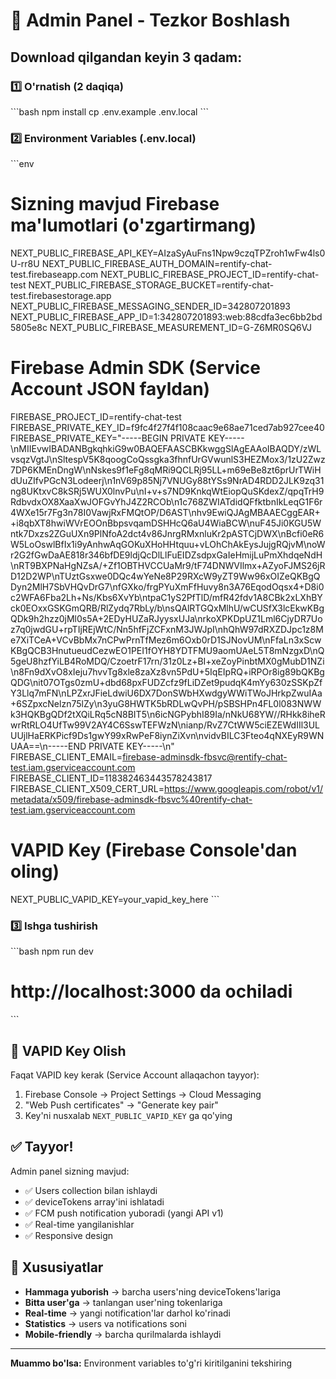 # 🚀 Admin Panel - Tezkor Boshlash

## Download qilgandan keyin 3 qadam:

### 1️⃣ O'rnatish (2 daqiqa)
\`\`\`bash
npm install
cp .env.example .env.local
\`\`\`

### 2️⃣ Environment Variables (.env.local)
\`\`\`env
# Sizning mavjud Firebase ma'lumotlari (o'zgartirmang)
NEXT_PUBLIC_FIREBASE_API_KEY=AIzaSyAuFns1Npw9czqTPZroh1wFw4ls0U-rr8U
NEXT_PUBLIC_FIREBASE_AUTH_DOMAIN=rentify-chat-test.firebaseapp.com
NEXT_PUBLIC_FIREBASE_PROJECT_ID=rentify-chat-test
NEXT_PUBLIC_FIREBASE_STORAGE_BUCKET=rentify-chat-test.firebasestorage.app
NEXT_PUBLIC_FIREBASE_MESSAGING_SENDER_ID=342807201893
NEXT_PUBLIC_FIREBASE_APP_ID=1:342807201893:web:88cdfa3ec6bb2bd5805e8c
NEXT_PUBLIC_FIREBASE_MEASUREMENT_ID=G-Z6MR0SQ6VJ

# Firebase Admin SDK (Service Account JSON fayldan)
FIREBASE_PROJECT_ID=rentify-chat-test
FIREBASE_PRIVATE_KEY_ID=f9fc4f27f4f108caac9e68ae71ced7ab927cee40
FIREBASE_PRIVATE_KEY="-----BEGIN PRIVATE KEY-----\nMIIEvwIBADANBgkqhkiG9w0BAQEFAASCBKkwggSlAgEAAoIBAQDY/zWLvsqzVgtJ\nSltespV5K8qoogCoQssgka3fhnfUrGVwunlS3HEZMox3/1zU2Zwz7DP6KMEnDngW\nNskes9f1eFg8qMRi9QCLRj95LL+m69eBe8zt6prUrTWiHdUuZIfvPGcN3Lodeerj\n1nV69p85Nj7VNUGy88tYSs9NrAD4RDD2JLK9zq31ng8UKtxvC8kSRj5WUX0lnvPu\nI+v+s7ND9KnkqWtEiopQuSKdexZ/qpqTrH9RdbvdxOX8XaaXwJOFGvYhJ4Z2RCOb\n1c768ZWIATdidQFfktbnIkLeqG1F6r4WXe15r7Fg3n78I0VawjRxFMQtOP/D6AST\nhv9EwiQJAgMBAAECggEAR++i8qbXT8hwiWVrEOOnBbpsvqamDSHHcQ6aU4WiaBCW\nuF45Ji0KGU5Wntk7Dxzs2ZGuUXn9PlNfoA2dct4v86JnrgRMxnluKr2pASTCjDWX\nBcfi0eR6W5LoOswlBfIx1i9yAnhwAqGOKuXHoHHtquu+vLOhChAkEysJujgRQjvM\noWr2G2fGwDaAE818r346bfDE9ldjQcDlLlFuEIDZsdpxGaIeHmijLuPmXhdqeNdH\nRT9BXPNaHgNZsA/+Zf1OBTHVCCUaMr9/tF74DNWVIlmx+AZyoFJMS26jRD12D2WP\nTUztGsxwe0DQc4wYeNe8P29RXcW9yZT9Ww96xOIZeQKBgQDyn2MlH7SbVHQvDrG7\nfGXko/frgPYuXmFfHuvy8n3A76EqodOqsx4+D8i0c2WFA6Fba2Lh+Ns/Kbs6XvYb\ntpaC1yS2PfTlD/mfR42fdv1A8CBk2xLXhBYck0EOxxGSKGmQRB/RlZydq7RbLy/b\nsQAlRTGQxMlhU/wCUSfX3lcEkwKBgQDk9h2hzz0jMl0s5A+2EDyHUZaRJyysxUJa\nrkoXPKDpUZ1Lml6CjyDR7Uoz7q0jwdGU+rpTIjREjWtC/Nn5hfFjZCFxnM3JWJpI\nhQhW97dRXZDJpc1z8Me7XiTCeA+VCvBbMx7nCPwPrnTfMez6m6Oxb0rD1SJNovUM\nFfaLn3xScwKBgQCB3HnutueudCezwEO1PEI1fOYH8YDTFMU9aomUAeL5T8mNzgxD\nQ5geU8hzfYiLB4RoMDQ/CzoetrF17rn/31z0Lz+BI+xeZoyPinbtMX0gMubD1NZi\n8Fn9dXvO8xIeju7hvvTg8xle8zaXz8vn5PdU+5IqEIpRQ+iRPOr8ig89bQKBgQDG\nit07OTgs0zmU+dbd68pxFUDZcfz9fLiDZet9pudqK4mYy630zSSKpZfY3Llq7mFN\nLPZxrJFieLdwiU6DX7DonSWbHXwdgyWWiTWoJHrkpZwuIAa+6SZpxcNelzn75lZy\n3yuG8HWTK5bRDLwQvPH/pSBSHPn4FL0l083NWWk3HQKBgQDf2tXQiLRq5cN8BIT5\n6icNGPybhI89Ia/nNkU68YW//RHkk8iheRwrRtRLO4UfTw99V2AY4C6SswTEFWzN\nianp/RvZ7CtWW5ciEZEWdIIl3ULUUjlHaERKPicf9Ds1gwY99xRwPeF8iynZiXvn\nvidvBILC3Fteo4qNXEyR9WNUAA==\n-----END PRIVATE KEY-----\n"
FIREBASE_CLIENT_EMAIL=firebase-adminsdk-fbsvc@rentify-chat-test.iam.gserviceaccount.com
FIREBASE_CLIENT_ID=118382463443578243817
FIREBASE_CLIENT_X509_CERT_URL=https://www.googleapis.com/robot/v1/metadata/x509/firebase-adminsdk-fbsvc%40rentify-chat-test.iam.gserviceaccount.com

# VAPID Key (Firebase Console'dan oling)
NEXT_PUBLIC_VAPID_KEY=your_vapid_key_here
\`\`\`

### 3️⃣ Ishga tushirish
\`\`\`bash
npm run dev
# http://localhost:3000 da ochiladi
\`\`\`

## 🔑 VAPID Key Olish

Faqat VAPID key kerak (Service Account allaqachon tayyor):

1. Firebase Console → Project Settings → Cloud Messaging  
2. "Web Push certificates" → "Generate key pair"
3. Key'ni nusxalab `NEXT_PUBLIC_VAPID_KEY` ga qo'ying

## ✅ Tayyor!

Admin panel sizning mavjud:
- ✅ Users collection bilan ishlaydi
- ✅ deviceTokens array'ini ishlatadi  
- ✅ FCM push notification yuboradi (yangi API v1)
- ✅ Real-time yangilanishlar
- ✅ Responsive design

## 🎯 Xususiyatlar

- **Hammaga yuborish** → barcha users'ning deviceTokens'lariga
- **Bitta user'ga** → tanlangan user'ning tokenlariga  
- **Real-time** → yangi notification'lar darhol ko'rinadi
- **Statistics** → users va notifications soni
- **Mobile-friendly** → barcha qurilmalarda ishlaydi

---
**Muammo bo'lsa:** Environment variables to'g'ri kiritilganini tekshiring
